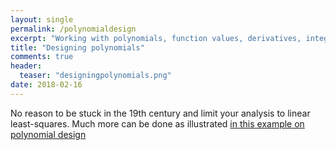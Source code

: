 ```yaml
---
layout: single
permalink: /polynomialdesign
excerpt: "Working with polynomials, function values, derivatives, integrals and their properties"
title: "Designing polynomials"
comments: true
header:
  teaser: "designingpolynomials.png"
date: 2018-02-16
---
```


No reason to be stuck in the 19th century and limit your analysis to linear least-squares. Much more can be done as illustrated [in this example on polynomial design](/example/polynomialdesign)
